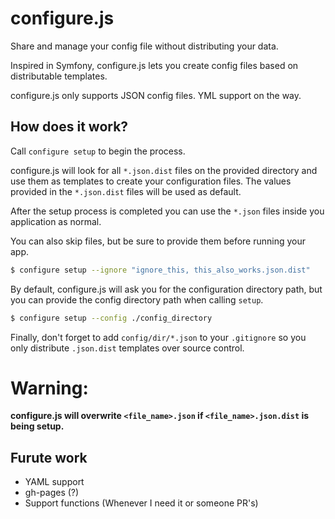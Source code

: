 configure.js
===

Share and manage your config file without distributing your data.

Inspired in Symfony, configure.js lets you create config files based on distributable templates.

configure.js only supports JSON config files. YML support on the way.

## How does it work?

Call `configure setup` to begin the process.

configure.js will look for all `*.json.dist` files on the provided directory and use them as templates to create your
configuration files. The values provided in the `*.json.dist` files will be used as default.

After the setup process is completed you can use the `*.json` files inside you application as normal.

You can also skip files, but be sure to provide them before running your app.

```bash
$ configure setup --ignore "ignore_this, this_also_works.json.dist"
```

By default, configure.js will ask you for the configuration directory path, but you can provide the config directory path when calling `setup`.

```bash
$ configure setup --config ./config_directory
```

Finally, don't forget to add `config/dir/*.json` to your `.gitignore` so you only distribute `.json.dist` templates over source control.

# Warning:
**configure.js will overwrite  `<file_name>.json`  if  `<file_name>.json.dist`  is being setup.**

## Furute work

- YAML support
- gh-pages (?)
- Support functions (Whenever I need it or someone PR's)
